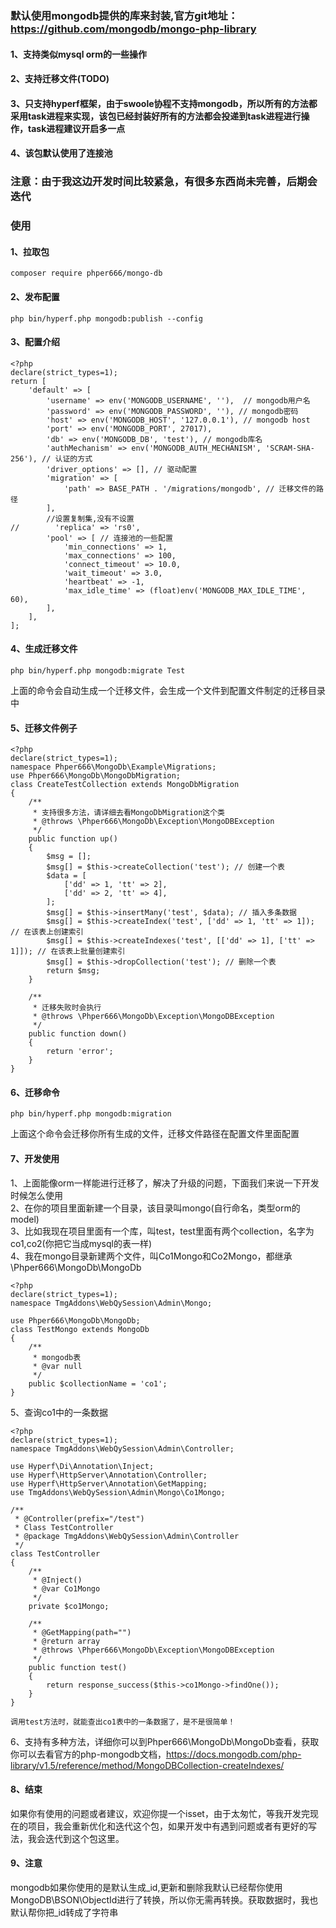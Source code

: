 ### 默认使用mongodb提供的库来封装,官方git地址：https://github.com/mongodb/mongo-php-library
#### 1、支持类似mysql orm的一些操作
#### 2、支持迁移文件(TODO)
#### 3、只支持hyperf框架，由于swoole协程不支持mongodb，所以所有的方法都采用task进程来实现，该包已经封装好所有的方法都会投递到task进程进行操作，task进程建议开启多一点
#### 4、该包默认使用了连接池

### 注意：由于我这边开发时间比较紧急，有很多东西尚未完善，后期会迭代

### 使用
#### 1、拉取包
```
composer require phper666/mongo-db
```
#### 2、发布配置
```
php bin/hyperf.php mongodb:publish --config
```
#### 3、配置介绍
```
<?php
declare(strict_types=1);
return [
    'default' => [
        'username' => env('MONGODB_USERNAME', ''),  // mongodb用户名
        'password' => env('MONGODB_PASSWORD', ''), // mongodb密码
        'host' => env('MONGODB_HOST', '127.0.0.1'), // mongodb host
        'port' => env('MONGODB_PORT', 27017),
        'db' => env('MONGODB_DB', 'test'), // mongodb库名
        'authMechanism' => env('MONGODB_AUTH_MECHANISM', 'SCRAM-SHA-256'), // 认证的方式
        'driver_options' => [], // 驱动配置
        'migration' => [
            'path' => BASE_PATH . '/migrations/mongodb', // 迁移文件的路径
        ],
        //设置复制集,没有不设置
//        'replica' => 'rs0',
        'pool' => [ // 连接池的一些配置
            'min_connections' => 1,
            'max_connections' => 100,
            'connect_timeout' => 10.0,
            'wait_timeout' => 3.0,
            'heartbeat' => -1,
            'max_idle_time' => (float)env('MONGODB_MAX_IDLE_TIME', 60),
        ],
    ],
];
```
#### 4、生成迁移文件
```
php bin/hyperf.php mongodb:migrate Test
```
上面的命令会自动生成一个迁移文件，会生成一个文件到配置文件制定的迁移目录中
#### 5、迁移文件例子
```
<?php
declare(strict_types=1);
namespace Phper666\MongoDb\Example\Migrations;
use Phper666\MongoDb\MongoDbMigration;
class CreateTestCollection extends MongoDbMigration
{
    /**
     * 支持很多方法，请详细去看MongoDbMigration这个类
     * @throws \Phper666\MongoDb\Exception\MongoDBException
     */
    public function up()
    {
        $msg = [];
        $msg[] = $this->createCollection('test'); // 创建一个表
        $data = [
            ['dd' => 1, 'tt' => 2],
            ['dd' => 2, 'tt' => 4],
        ];
        $msg[] = $this->insertMany('test', $data); // 插入多条数据
        $msg[] = $this->createIndex('test', ['dd' => 1, 'tt' => 1]); // 在该表上创建索引
        $msg[] = $this->createIndexes('test', [['dd' => 1], ['tt' => 1]]); // 在该表上批量创建索引
        $msg[] = $this->dropCollection('test'); // 删除一个表
        return $msg;
    }

    /**
     * 迁移失败时会执行
     * @throws \Phper666\MongoDb\Exception\MongoDBException
     */
    public function down()
    {
        return 'error';
    }
}
```
#### 6、迁移命令
```
php bin/hyperf.php mongodb:migration 
```
上面这个命令会迁移你所有生成的文件，迁移文件路径在配置文件里面配置
#### 7、开发使用
1、上面能像orm一样能进行迁移了，解决了升级的问题，下面我们来说一下开发时候怎么使用   
2、在你的项目里面新建一个目录，该目录叫mongo(自行命名，类型orm的model)  
3、比如我现在项目里面有一个库，叫test，test里面有两个collection，名字为co1,co2(你把它当成mysql的表一样)   
4、我在mongo目录新建两个文件，叫Co1Mongo和Co2Mongo，都继承\Phper666\MongoDb\MongoDb   
```
<?php
declare(strict_types=1);
namespace TmgAddons\WebQySession\Admin\Mongo;

use Phper666\MongoDb\MongoDb;
class TestMongo extends MongoDb
{
    /**
     * mongodb表
     * @var null
     */
    public $collectionName = 'co1';
}
```
5、查询co1中的一条数据
```
<?php
declare(strict_types=1);
namespace TmgAddons\WebQySession\Admin\Controller;

use Hyperf\Di\Annotation\Inject;
use Hyperf\HttpServer\Annotation\Controller;
use Hyperf\HttpServer\Annotation\GetMapping;
use TmgAddons\WebQySession\Admin\Mongo\Co1Mongo;

/**
 * @Controller(prefix="/test")
 * Class TestController
 * @package TmgAddons\WebQySession\Admin\Controller
 */
class TestController
{
    /**
     * @Inject()
     * @var Co1Mongo
     */
    private $co1Mongo;

    /**
     * @GetMapping(path="")
     * @return array
     * @throws \Phper666\MongoDb\Exception\MongoDBException
     */
    public function test()
    {
        return response_success($this->co1Mongo->findOne());
    }
}

调用test方法时，就能查出co1表中的一条数据了，是不是很简单！
```
6、支持有多种方法，详细你可以到Phper666\MongoDb\MongoDb查看，获取你可以去看官方的php-mongodb文档，https://docs.mongodb.com/php-library/v1.5/reference/method/MongoDBCollection-createIndexes/
#### 8、结束
如果你有使用的问题或者建议，欢迎你提一个isset，由于太匆忙，等我开发完现在的项目，我会重新优化和迭代这个包，如果开发中有遇到问题或者有更好的写法，我会迭代到这个包这里。
#### 9、注意
mongodb如果你使用的是默认生成_id,更新和删除我默认已经帮你使用MongoDB\BSON\ObjectId进行了转换，所以你无需再转换。获取数据时，我也默认帮你把_id转成了字符串
